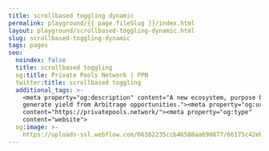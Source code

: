 ```yaml
---
title: scrollbased toggling dynamic
permalink: playground/{{ page.fileSlug }}/index.html
layout: playground/scrollbased-toggling-dynamic.html
slug: scrollbased-toggling-dynamic
tags: pages
seo:
  noindex: false
  title: scrollbased toggling
  og:title: Private Pools Network | PPN
  twitter:title: scrollbased toggling
  additional_tags: >-
    <meta property="og:description" content="A new ecosystem, purpose built to
    generate yield from Arbitrage opportunities."><meta property="og:url"
    content="https://privatepools.network/"><meta property="og:type"
    content="website">
  og:image: >-
    https://uploads-ssl.webflow.com/66162235ccb46588aa690877/66175c42ebc0ce580e5b9283_opengraph.jpg
---
```



